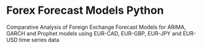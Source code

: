 # Forex Forecast Models Python
Comparative Analysis of Foreign Exchange Forecast Models for ARIMA, GARCH and Prophet models using EUR-CAD, EUR-GBP, EUR-JPY and EUR-USD time series data
